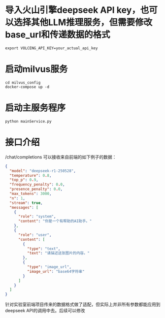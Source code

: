 # 导入火山引擎deepseek API key，也可以选择其他LLM推理服务，但需要修改base_url和传递数据的格式
```
export VOLCENG_API_KEY=your_actual_api_key
```

# 启动milvus服务
```
cd milvus_config
docker-compose up -d
```

# 启动主服务程序
```
python mainService.py
```

# 接口介绍
/chat/completions
可以接收来自前端的如下例子的数据：
```json
{
  "model": "deepseek-r1-250528",
  "temperature": 0.8,
  "top_p": 0.9,
  "frequency_penalty": 0.0,
  "presence_penalty": 0.0,
  "max_tokens": 3000,
  "n": 1,
  "stream": true,
  "messages": [
    {
      "role": "system",
      "content": "你是一个有帮助的AI助手。"
    },
    {
      "role": "user",
      "content": [
        {
          "type": "text",
          "text": "请描述这张图片的内容。"
        },
        {
          "type": "image_url",
          "image_url": "base64字符串"
        }
      ]
    }
  ]
}
```
针对实验室前端项目传来的数据格式做了适配，但实际上并非所有参数都能应用到deepseek API的调用中去。后续可以修改